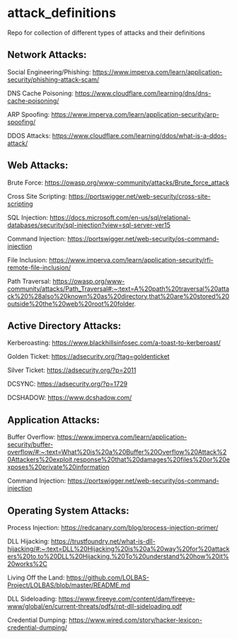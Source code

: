 # attack_definitions
Repo for collection of different types of attacks and their definitions

## Network Attacks:
  
  Social Engineering/Phishing: https://www.imperva.com/learn/application-security/phishing-attack-scam/ 
  
  DNS Cache Poisoning: https://www.cloudflare.com/learning/dns/dns-cache-poisoning/
  
  ARP Spoofing: https://www.imperva.com/learn/application-security/arp-spoofing/
  
  DDOS Attacks: https://www.cloudflare.com/learning/ddos/what-is-a-ddos-attack/

## Web Attacks:

  Brute Force: https://owasp.org/www-community/attacks/Brute_force_attack
  
  Cross Site Scripting: https://portswigger.net/web-security/cross-site-scripting
  
  SQL Injection: https://docs.microsoft.com/en-us/sql/relational-databases/security/sql-injection?view=sql-server-ver15
  
  Command Injection: https://portswigger.net/web-security/os-command-injection
  
  File Inclusion: https://www.imperva.com/learn/application-security/rfi-remote-file-inclusion/

  Path Traversal: https://owasp.org/www-community/attacks/Path_Traversal#:~:text=A%20path%20traversal%20attack%20%28also%20known%20as%20directory,that%20are%20stored%20outside%20the%20web%20root%20folder.

## Active Directory Attacks:

  Kerberoasting: https://www.blackhillsinfosec.com/a-toast-to-kerberoast/
  
  Golden Ticket: https://adsecurity.org/?tag=goldenticket
  
  Silver Ticket: https://adsecurity.org/?p=2011
  
  DCSYNC: https://adsecurity.org/?p=1729
  
  DCSHADOW: https://www.dcshadow.com/
  

## Application Attacks:

  Buffer Overflow: https://www.imperva.com/learn/application-security/buffer-overflow/#:~:text=What%20is%20a%20Buffer%20Overflow%20Attack%20Attackers%20exploit,response%20that%20damages%20files%20or%20exposes%20private%20information
  
  Command Injection: https://portswigger.net/web-security/os-command-injection
  
  
## Operating System Attacks:

Process Injection: https://redcanary.com/blog/process-injection-primer/

DLL Hijacking: https://trustfoundry.net/what-is-dll-hijacking/#:~:text=DLL%20Hijacking%20is%20a%20way%20for%20attackers%20to,to%20DLL%20Hijacking.%20To%20understand%20how%20it%20works%2C

Living Off the Land: https://github.com/LOLBAS-Project/LOLBAS/blob/master/README.md

DLL Sideloading: https://www.fireeye.com/content/dam/fireeye-www/global/en/current-threats/pdfs/rpt-dll-sideloading.pdf

Credential Dumping: https://www.wired.com/story/hacker-lexicon-credential-dumping/


